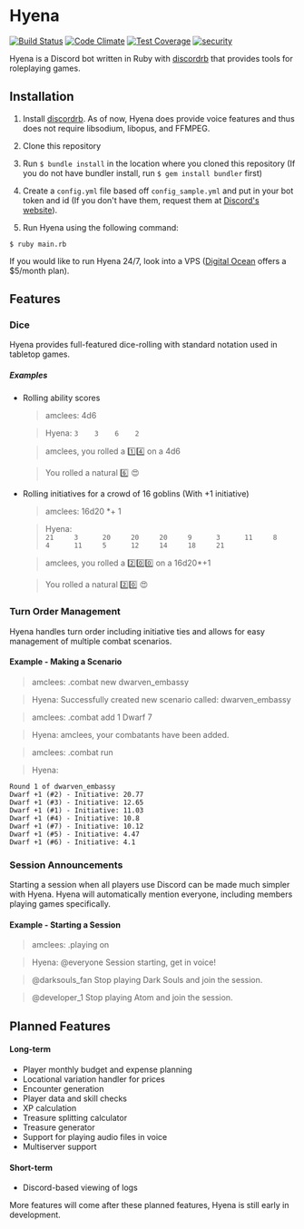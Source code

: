 # Hyena
[![Build Status](https://travis-ci.org/amclees/hyena.svg?branch=master)](https://travis-ci.org/amclees/hyena) [![Code Climate](https://codeclimate.com/github/amclees/hyena/badges/gpa.svg)](https://codeclimate.com/github/amclees/hyena) [![Test Coverage](https://codeclimate.com/github/amclees/hyena/badges/coverage.svg)](https://codeclimate.com/github/amclees/hyena/coverage) [![security](https://hakiri.io/github/amclees/hyena/master.svg)](https://hakiri.io/github/amclees/hyena/master)

Hyena is a Discord bot written in Ruby with [discordrb](https://github.com/meew0/discordrb) that provides tools for roleplaying games.

## Installation

1. Install [discordrb](https://github.com/meew0/discordrb). As of now, Hyena does
provide voice features and thus does not require libsodium, libopus, and FFMPEG.

2. Clone this repository

3. Run `$ bundle install` in the location where you cloned this repository (If
  you do not have bundler install, run `$ gem install bundler` first)

4. Create a `config.yml` file based off `config_sample.yml` and put in your bot
token and id (If you don't have them, request them at
[Discord's website](https://discordapp.com/developers/applications/me)).

5. Run Hyena using the following command:
```
$ ruby main.rb
```

If you would like to run Hyena 24/7, look into a VPS ([Digital Ocean](https://www.digitalocean.com/) offers a $5/month plan).

## Features
### Dice
Hyena provides full-featured dice-rolling with standard notation used in tabletop
games.

##### Examples
* Rolling ability scores
  > amclees: 4d6

  > Hyena:
  `3    3    6    2`   

  > amclees, you rolled a :one::four: on a 4d6

  >You rolled a natural :six: :heart_eyes:
* Rolling initiatives for a crowd of 16 goblins (With +1 initiative)
  > amclees: 16d20 *+ 1

  > Hyena:  
  ```21     3      20     20     20     9      3      11     8      4      11     5      12     14     18     21```     

  > amclees, you rolled a :two::zero::zero: on a 16d20*+1

  > You rolled a natural :two::zero: :heart_eyes:

### Turn Order Management
Hyena handles turn order including initiative ties and allows for easy management
of multiple combat scenarios.

#### Example - Making a Scenario
> amclees: .combat new dwarven_embassy

> Hyena: Successfully created new scenario called: dwarven_embassy

> amclees: .combat add 1 Dwarf 7

> Hyena: amclees, your combatants have been added.

> amclees: .combat run

> Hyena:
```
Round 1 of dwarven_embassy
Dwarf +1 (#2) - Initiative: 20.77
Dwarf +1 (#3) - Initiative: 12.65
Dwarf +1 (#1) - Initiative: 11.03
Dwarf +1 (#4) - Initiative: 10.8
Dwarf +1 (#7) - Initiative: 10.12
Dwarf +1 (#5) - Initiative: 4.47
Dwarf +1 (#6) - Initiative: 4.1
```

### Session Announcements
Starting a session when all players use Discord can be made much simpler with Hyena.
Hyena will automatically mention everyone, including members playing games specifically.

#### Example - Starting a Session
> amclees: .playing on

> Hyena: @everyone Session starting, get in voice!

> @darksouls_fan Stop playing Dark Souls and join the session.

> @developer_1 Stop playing Atom and join the session.

## Planned Features
#### Long-term
* Player monthly budget and expense planning
* Locational variation handler for prices
* Encounter generation
* Player data and skill checks
* XP calculation
* Treasure splitting calculator
* Treasure generator
* Support for playing audio files in voice
* Multiserver support

#### Short-term
* Discord-based viewing of logs


More features will come after these planned features, Hyena is still early in development.
